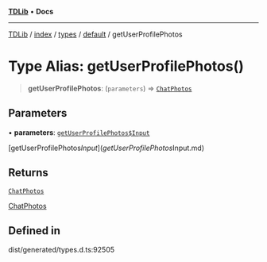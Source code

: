 [**TDLib**](../../../../../../README.md) • **Docs**

***

[TDLib](../../../../../../modules.md) / [index](../../../../../README.md) / [types](../../../README.md) / [default](../README.md) / getUserProfilePhotos

# Type Alias: getUserProfilePhotos()

> **getUserProfilePhotos**: (`parameters`) => [`ChatPhotos`](ChatPhotos.md)

## Parameters

• **parameters**: [`getUserProfilePhotos$Input`](getUserProfilePhotos$Input.md)

[getUserProfilePhotos$Input](getUserProfilePhotos$Input.md)

## Returns

[`ChatPhotos`](ChatPhotos.md)

[ChatPhotos](ChatPhotos.md)

## Defined in

dist/generated/types.d.ts:92505
